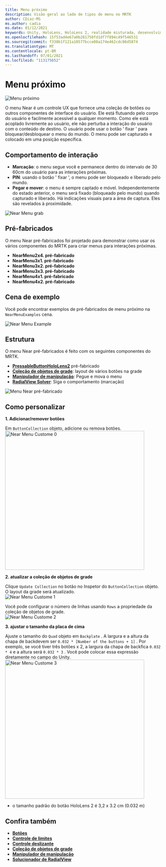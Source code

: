 ```yaml
---
title: Menu próximo
description: Visão geral ao lado de tipos de menu no MRTK
author: CDiaz-MS
ms.author: cadia
ms.date: 01/12/2021
keywords: Unity, HoloLens, HoloLens 2, realidade misturada, desenvolvimento, MRTK, Menu próximo,
ms.openlocfilehash: 15f53ad4e67a0b281750fd1df7f894c49f546531
ms.sourcegitcommit: f338b1f121a10577bcce08a174e462cdc86d5874
ms.translationtype: MT
ms.contentlocale: pt-BR
ms.lasthandoff: 07/01/2021
ms.locfileid: "113175652"
---
```

# <a name="near-menu"></a>Menu próximo

![Menu próximo](../images/near-menu/MRTK_UX_NearMenu.png)

O menu Near é um controle UX que fornece uma coleção de botões ou outros componentes de interface do usuário. Ele está flutuando pelo corpo do usuário e facilmente acessível a qualquer momento. Como ele está acoplado livremente ao usuário, ele não perturba a interação do usuário com o conteúdo de destino. O usuário pode usar o botão ' fixar ' para bloquear/desbloquear o menu do mundo. O menu pode ser capturado e colocado em uma posição específica.

## <a name="interaction-behavior"></a>Comportamento de interação

- **Marcação**: o menu segue você e permanece dentro do intervalo de 30 60cm do usuário para as interações próximas.
- **PIN**: usando o botão ' fixar ', o menu pode ser bloqueado e liberado pelo mundo.
- **Pegar e mover**: o menu é sempre captado e móvel. Independentemente do estado anterior, o menu será fixado (bloqueado pelo mundo) quando capturado e liberado. Há indicações visuais para a área de captura. Eles são revelados à proximidade.

<img src="../images/near-menu/MRTK_UX_NearMenu_Grab.png" alt="Near Menu grab">

## <a name="prefabs"></a>Pré-fabricados

O menu Near pré-fabricados foi projetado para demonstrar como usar os vários componentes do MRTK para criar menus para interações próximas.

- **NearMenu2x4. pré-fabricado**
- **NearMenu3x1. pré-fabricado**
- **NearMenu3x2. pré-fabricado**
- **NearMenu3x3. pré-fabricado**
- **NearMenu4x1. pré-fabricado**
- **NearMenu4x2. pré-fabricado**

## <a name="example-scene"></a>Cena de exemplo

Você pode encontrar exemplos de pré-fabricados de menu próximo na `NearMenuExamples` cena.

<img src="../images/near-menu/MRTK_UX_NearMenu_Examples.png" alt="Near Menu Example">

## <a name="structure"></a>Estrutura

O menu Near pré-fabricados é feito com os seguintes componentes do MRTK.

- [**PressableButtonHoloLens2**](button.md) pré-fabricado
- [**Coleção de objetos de grade**](object-collection.md): layout de vários botões na grade
- [**Manipulador de manipulação**](manipulation-handler.md): Pegue e mova o menu
- [**RadialView Solver**](solvers/solver.md): Siga o comportamento (marcação)

![Menu Near pré-fabricado](../images/near-menu/MRTK_UX_NearMenu_Structure.png)

## <a name="how-to-customize"></a>Como personalizar

**1. Adicionar/remover botões**

Em `ButtonCollection` objeto, adicione ou remova botões.  
<img src="../images/near-menu/MRTK_UX_NearMenu_Custom0.png" width="450" alt="Near Menu Custome 0">

**2. atualizar a coleção de objetos de grade**

Clique `Update Collection` no botão no Inspetor do `ButtonCollection` objeto. O layout da grade será atualizado.  
<img src="../images/near-menu/MRTK_UX_NearMenu_Custom1.png" alt="Near Menu Custome 1">

Você pode configurar o número de linhas usando `Rows` a propriedade da coleção de objetos de grade.  
<img src="../images/near-menu/MRTK_UX_NearMenu_Custom2.png" alt="Near Menu Custome 2">

**3. ajustar o tamanho da placa de cima**

Ajuste o tamanho do `Quad` objeto em `Backplate` . A largura e a altura da chapa de backdevem ser `0.032 * [Number of the buttons + 1]` . Por exemplo, se você tiver três botões x 2, a largura da chapa de backfica `0.032 * 4` e a altura será `0.032 * 3` . Você pode colocar essa expressão diretamente no campo do Unity.  
<img src="../images/near-menu/MRTK_UX_NearMenu_Custom3.png" width="450" alt="Near Menu Custome 3">

- o tamanho padrão do botão HoloLens 2 é 3,2 x 3.2 cm (0.032 m)

## <a name="see-also"></a>Confira também

- [**Botões**](button.md)
- [**Controle de limites**](bounds-control.md)
- [**Controle deslizante**](sliders.md)
- [**Coleção de objetos de grade**](object-collection.md)
- [**Manipulador de manipulação**](manipulation-handler.md)
- [**Solucionador de RadialView**](solvers/solver.md)
